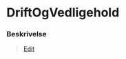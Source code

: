 # DriftOgVedligehold

### Beskrivelse

> [Edit](https://github.com/FMDatahub/Portal/blob/main/docs/Moduler/DriftOgVedligehold/index.md)
